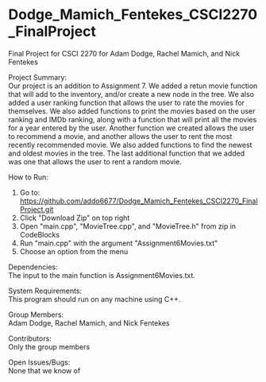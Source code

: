 # Dodge_Mamich_Fentekes_CSCI2270_FinalProject
Final Project for CSCI 2270 for Adam Dodge, Rachel Mamich, and Nick Fentekes

Project Summary:  
Our project is an addition to Assignment 7. We added a retun movie function that will add to the inventory, and/or create a new node in the tree. We also added a user ranking function that allows the user to rate the movies for themselves. We also added functions to print the movies based on the user ranking and IMDb ranking, along with a function that will print all the movies for a year entered by the user. Another function we created allows the user to recommend a movie, and another allows the user to rent the most recently recommended movie. We also added functions to find the newest and oldest movies in the tree. The last additional function that we added was one that allows the user to rent a random movie. 

How to Run:  
1. Go to: https://github.com/addo6677/Dodge_Mamich_Fentekes_CSCI2270_FinalProject.git  
2. Click "Download Zip" on top right  
3. Open "main.cpp", "MovieTree.cpp", and "MovieTree.h" from zip in CodeBlocks  
4. Run "main.cpp" with the argument "Assignment6Movies.txt"  
5. Choose an option from the menu  


Dependencies:  
The input to the main function is Assignment6Movies.txt.

System Requirements:  
This program should run on any machine using C++.

Group Members:  
Adam Dodge, Rachel Mamich, and Nick Fentekes

Contributors:  
Only the group members

Open Issues/Bugs:  
None that we know of
